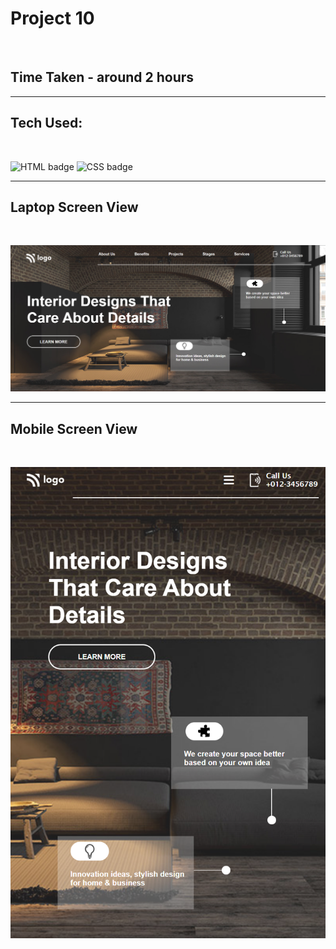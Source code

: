 # Project 10

<br>

## Time Taken - around 2 hours

***

## Tech Used:

<br>

![HTML badge](https://img.shields.io/static/v1?label=&message=HTML&color=blue)
![CSS badge](https://img.shields.io/static/v1?label=&message=CSS3&color=yellowgreen)

***


## Laptop Screen View

<br>

![Full Scr View](./thumb_lap.png)

***

## Mobile Screen View

<br>

![Mobile View](./thumb_mob.png)
